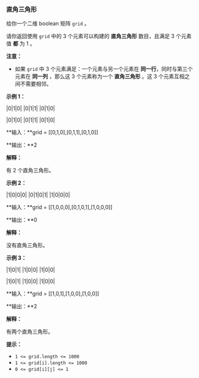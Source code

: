 ### 直角三角形 ###
给你一个二维 boolean 矩阵 `grid` 。

请你返回使用 `grid` 中的 3 个元素可以构建的 **直角三角形** 数目，且满足 3 个元素值 **都** 为 1 。

**注意：**

* 如果 `grid` 中 3 个元素满足：一个元素与另一个元素在 **同一行**，同时与第三个元素在 **同一列** ，那么这 3 个元素称为一个 **直角三角形** 。这 3 个元素互相之间不需要相邻。


**示例 1：**

|0|1|0|
|0|1|1|
|0|1|0|

|0|1|0|
|0|1|1|
|0|1|0|


**输入：**grid = [[0,1,0],[0,1,1],[0,1,0]]

**输出：**2

**解释：**

有 2 个直角三角形。


**示例 2：**

|1|0|0|0|
|0|1|0|1|
|1|0|0|0|


**输入：**grid = [[1,0,0,0],[0,1,0,1],[1,0,0,0]]

**输出：**0

**解释：**

没有直角三角形。


**示例 3：**

|1|0|1|
|1|0|0|
|1|0|0|

|1|0|1|
|1|0|0|
|1|0|0|


**输入：**grid = [[1,0,1],[1,0,0],[1,0,0]]

**输出：**2

**解释：**

有两个直角三角形。




**提示：**

* `1 <= grid.length <= 1000`
* `1 <= grid[i].length <= 1000`
* `0 <= grid[i][j] <= 1`

